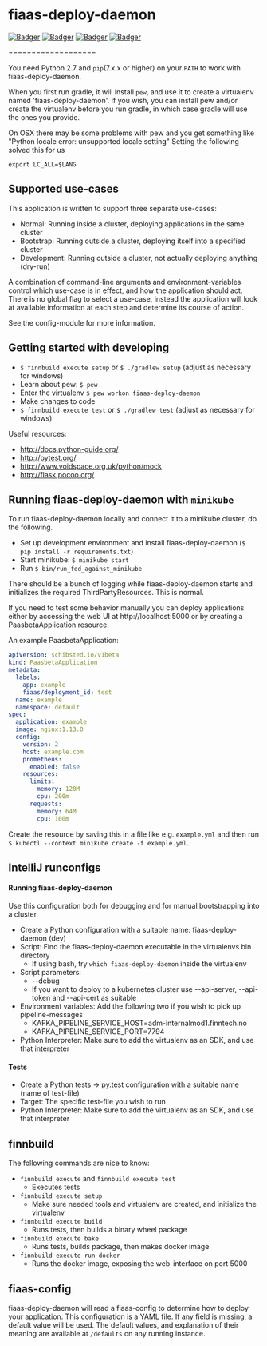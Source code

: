 # fiaas-deploy-daemon

<!-- Badger start badges -->
[![Badger](https://badger.spt-engprod-pro.schibsted.io/badge/travis/finn/fiaas-deploy-daemon)](https://travis.schibsted.io/finn/fiaas-deploy-daemon) [![Badger](https://badger.spt-engprod-pro.schibsted.io/badge/coverage/finn/fiaas-deploy-daemon)](https://reports.spt-engprod-pro.schibsted.io/#/finn/fiaas-deploy-daemon?branch=master&type=push&daterange&daterange) [![Badger](https://badger.spt-engprod-pro.schibsted.io/badge/issues/finn/fiaas-deploy-daemon)](https://reports.spt-engprod-pro.schibsted.io/#/finn/fiaas-deploy-daemon?branch=master&type=push&daterange&daterange) [![Badger](https://badger.spt-engprod-pro.schibsted.io/badge/engprod/finn/fiaas-deploy-daemon)](https://github.schibsted.io/spt-engprod/badger)
<!-- Badger end badges -->

===================

You need Python 2.7 and `pip`(7.x.x or higher)  on your `PATH` to work with fiaas-deploy-daemon.

When you first run gradle, it will install `pew`, and use it to create a virtualenv
named 'fiaas-deploy-daemon'. If you wish, you can install pew and/or create the
virtualenv before you run gradle, in which case gradle will use the ones you provide.

On OSX there may be some problems with pew and you get something like "Python locale error: unsupported locale setting"
Setting the following solved this for us

`export LC_ALL=$LANG`


Supported use-cases
-------------------

This application is written to support three separate use-cases:

- Normal: Running inside a cluster, deploying applications in the same cluster
- Bootstrap: Running outside a cluster, deploying itself into a specified cluster
- Development: Running outside a cluster, not actually deploying anything (dry-run)

A combination of command-line arguments and environment-variables control which use-case
is in effect, and how the application should act. There is no global flag to select a
use-case, instead the application will look at available information at each step and
determine its course of action.

See the config-module for more information.

Getting started with developing
-------------------------------

- `$ finnbuild execute setup` or `$ ./gradlew setup` (adjust as necessary for windows)
- Learn about pew: `$ pew`
- Enter the virtualenv `$ pew workon fiaas-deploy-daemon`
- Make changes to code
- `$ finnbuild execute test` or `$ ./gradlew test` (adjust as necessary for windows)

Useful resources:

- http://docs.python-guide.org/
- http://pytest.org/
- http://www.voidspace.org.uk/python/mock
- http://flask.pocoo.org/

Running fiaas-deploy-daemon with `minikube`
-------------------------------------------

To run fiaas-deploy-daemon locally and connect it to a minikube cluster, do the following.

* Set up development environment and install fiaas-deploy-daemon (`$ pip install -r requirements.txt`)
* Start minikube: `$ minikube start`
* Run `$ bin/run_fdd_against_minikube`

There should be a bunch of logging while fiaas-deploy-daemon starts and initializes the required
ThirdPartyResources. This is normal.

If you need to test some behavior manually you can deploy applications either by accessing the web UI at
http://localhost:5000 or by creating a PaasbetaApplication resource.

An example PaasbetaApplication:

```yaml
apiVersion: schibsted.io/v1beta
kind: PaasbetaApplication
metadata:
  labels:
    app: example
    fiaas/deployment_id: test
  name: example
  namespace: default
spec:
  application: example
  image: nginx:1.13.0
  config:
    version: 2
    host: example.com
    prometheus:
      enabled: false
    resources:
      limits:
        memory: 128M
        cpu: 200m
      requests:
        memory: 64M
        cpu: 100m
```

Create the resource by saving this in a file like e.g. `example.yml` and then run
`$ kubectl --context minikube create -f example.yml`.


IntelliJ runconfigs
-------------------

#### Running fiaas-deploy-daemon

Use this configuration both for debugging and for manual bootstrapping into a cluster.

* Create a Python configuration with a suitable name: fiaas-deploy-daemon (dev)
* Script: Find the fiaas-deploy-daemon executable in the virtualenvs bin directory
    * If using bash, try `which fiaas-deploy-daemon` inside the virtualenv
* Script parameters:
    * --debug
    * If you want to deploy to a kubernetes cluster use --api-server, --api-token
     and --api-cert as suitable
* Environment variables: Add the following two if you wish to pick up pipeline-messages
    * KAFKA_PIPELINE_SERVICE_HOST=adm-internalmod1.finntech.no
    * KAFKA_PIPELINE_SERVICE_PORT=7794
* Python Interpreter: Make sure to add the virtualenv as an SDK, and use that interpreter


#### Tests

* Create a Python tests -> py.test configuration with a suitable name (name of test-file)
* Target: The specific test-file you wish to run
* Python Interpreter: Make sure to add the virtualenv as an SDK, and use that interpreter


finnbuild
---------

The following commands are nice to know:

- `finnbuild execute` and `finnbuild execute test`
    - Executes tests
- `finnbuild execute setup`
    - Make sure needed tools and virtualenv are created, and initialize the virtualenv
- `finnbuild execute build`
    - Runs tests, then builds a binary wheel package
- `finnbuild execute bake`
    - Runs tests, builds package, then makes docker image
- `finnbuild execute run-docker`
    - Runs the docker image, exposing the web-interface on port 5000


fiaas-config
------------

fiaas-deploy-daemon will read a fiaas-config to determine how to deploy your application.
This configuration is a YAML file. If any field is missing, a default value will be used.
The default values, and explanation of their meaning are available at `/defaults` on any
running instance.
